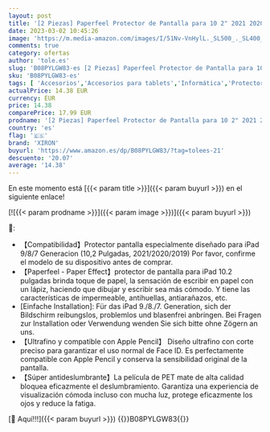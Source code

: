 ```yaml
---
layout: post
title: '[2 Piezas] Paperfeel Protector de Pantalla para 10 2" 2021 2020 y 2019  iPad 9/8/7 Generacion  XIRON Protector de PET Mate para Dibujar  Escribir  Antirreflejo/Antihuellas'
date: 2023-03-02 10:45:26
image: 'https://m.media-amazon.com/images/I/51Nv-VnHylL._SL500_._SL400_.jpg'
comments: true
category: ofertas
author: 'tole.es'
slug: 'B08PYLGW83-es [2 Piezas] Paperfeel Protector de Pantalla para 10 2" 2021...'
sku: 'B08PYLGW83-es'
tags: [ 'Accesorios','Accesorios para tablets','Informática','Protectores de pantalla para tablets','ipad','xiron','🇪🇸', ]
actualPrice: 14.38 EUR
currency: EUR
price: 14.38
comparePrice: 17.99 EUR
prodname: '[2 Piezas] Paperfeel Protector de Pantalla para 10 2" 2021 2020 y 2019  iPad 9/8/7 Generacion  XIRON Protector de PET Mate para Dibujar  Escribir  Antirreflejo/Antihuellas'
country: 'es'
flag: '🇪🇸'
brand: 'XIRON'
buyurl: 'https://www.amazon.es/dp/B08PYLGW83/?tag=tolees-21'
descuento: '20.07'
average: '14.38'
---
```


En este momento está [{{< param title >}}]({{< param buyurl >}}) en el siguiente enlace!

[![{{< param prodname >}}]({{< param image >}})]({{< param buyurl >}})

🔎:

- 【Compatibilidad】Protector pantalla especialmente diseñado para iPad 9/8/7 Generacion (10,2 Pulgadas, 2021/2020/2019) Por favor, confirme el modelo de su dispositivo antes de comprar.
- 【Paperfeel - Paper Effect】protector de pantalla para iPad 10.2 pulgadas brinda toque de papel, la sensación de escribir en papel con un lápiz, haciendo que dibujar y escribir sea más cómodo. Y tiene las características de impermeable, antihuellas, antiarañazos, etc.
- [Einfache Installation]: Für das iPad 9./8./7. Generation, sich der Bildschirm reibungslos, problemlos und blasenfrei anbringen. Bei Fragen zur Installation oder Verwendung wenden Sie sich bitte ohne Zögern an uns.
- 【Ultrafino y compatible con Apple Pencil】 Diseño ultrafino con corte preciso para garantizar el uso normal de Face ID. Es perfectamente compatible con Apple Pencil y conserva la sensibilidad original de la pantalla.
- 【Súper antideslumbrante】La película de PET mate de alta calidad bloquea eficazmente el deslumbramiento. Garantiza una experiencia de visualización cómoda incluso con mucha luz, protege eficazmente los ojos y reduce la fatiga.

[🛒 Aquí!!!]({{< param buyurl >}})
{{<world>}}B08PYLGW83{{</world>}}
